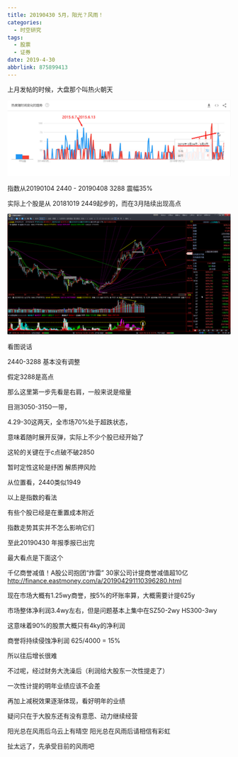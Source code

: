 ```yaml
---
title: 20190430 5月，阳光？风雨！
categories:
  - 时空研究
tags:
  - 股票
  - 证券
date: 2019-4-30
abbrlink: 875899413
---
```


上月发帖的时候，大盘那个叫热火朝天

![20190430-0](/images/20190430-0.png)

 指数从20190104  2440 - 20190408 3288  震幅35%

实际上个股是从 20181019 2449起步的，而在3月陆续出现高点

![20190430-1](/images/20190430-1.png)

看图说话

2440-3288 基本没有调整

假定3288是高点

那么这里第一步先看是右肩，一般来说是缩量

目测3050-3150一带，

4.29-30这两天，全市场70%处于超跌状态，

意味着随时展开反弹，实际上不少个股已经开始了

这轮的关键在于c点破不破2850

暂时定性这轮是纾困 解质押风险

从位置看，2440类似1949

以上是指数的看法

有些个股已经是在重置成本附近

指数走势其实并不怎么影响它们









至此20190430 年报季报已出完

最大看点是下面这个

千亿商誉减值！A股公司抱团“炸雷” 30家公司计提商誉减值超10亿
http://finance.eastmoney.com/a/201904291110396280.html
 
现在市场大概有1.25wy商誉，按5%的坏账率算，大概需要计提625y

市场整体净利润3.4wy左右，但是问题基本上集中在SZ50-2wy  HS300-3wy

这意味着90%的股票大概只有4ky的净利润

商誉将持续侵蚀净利润 625/4000 = 15%

所以往后增长很难

不过呢，经过财务大洗澡后（利润给大股东一次性提走了）

一次性计提的明年业绩应该不会差

再加上减税效果逐渐体现，看好明年的业绩

疑问只在于大股东还有没有意愿、动力继续经营


阳光总在风雨后乌云上有晴空
阳光总在风雨后请相信有彩虹

扯太远了，先承受目前的风雨吧
